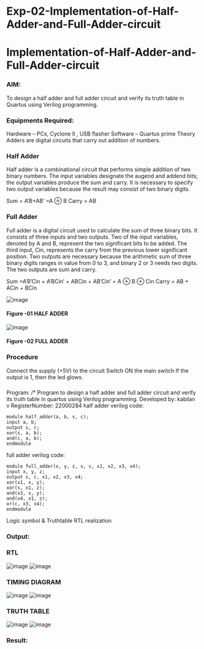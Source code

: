 # Exp-02-Implementation-of-Half-Adder-and-Full-Adder-circuit

# Implementation-of-Half-Adder-and-Full-Adder-circuit
### AIM:
To design a half adder and full adder circuit and verify its truth table in Quartus using Verilog programming.

### Equipments Required:
Hardware – PCs, Cyclone II , USB flasher
Software – Quartus prime
Theory
Adders are digital circuits that carry out addition of numbers.

### Half Adder
Half adder is a combinational circuit that performs simple addition of two binary numbers. The input variables designate the augend and addend bits; the output variables produce the sum and carry. It is necessary to specify two output variables because the result may consist of two binary digits.

Sum = A’B+AB’ =A ⊕ B Carry = AB

### Full Adder
Full adder is a digital circuit used to calculate the sum of three binary bits. It consists of three inputs and two outputs. Two of the input variables, denoted by A and B, represent the two significant bits to be added. The third input, Cin, represents the carry from the previous lower significant position. Two outputs are necessary because the arithmetic sum of three binary digits ranges in value from 0 to 3, and binary 2 or 3 needs two digits. The two outputs are sum and carry.

Sum =A’B’Cin + A’BCin’ + ABCin + AB’Cin’ = A ⊕ B ⊕ Cin Carry = AB + ACin + BCin

 ![image](https://user-images.githubusercontent.com/36288975/163552156-a13e5a56-c638-4110-97d9-8896907c8d25.png)

#### Figure -01 HALF ADDER 


![image](https://user-images.githubusercontent.com/36288975/163552057-b3547877-6d07-45b4-b7e0-bcfebfad9e1d.png)

#### Figure -02 FULL ADDER 

### Procedure

Connect the supply (+5V) to the circuit
Switch ON the main switch
If the output is 1, then the led glows.
### 
Program:
/*
Program to design a half adder and full adder circuit and verify its truth table in quartus using Verilog programming.
Developed by: kabilan v
RegisterNumber:  22000284
half adder verilog code:
```
module half_adder(a, b, s, c);
input a, b;
output s, c;
xor(s, a, b);
and(c, a, b);
endmodule
```
full adder verilog code:
```
module full_adder(x, y, z, s, c, x1, x2, x3, x4);
input x, y, z;
output s, c, x1, x2, x3, x4;
xor(x1, x, y);
xor(s, x1, z);
and(x3, x, y);
and(x4, x1, z);
or(c, x3, x4);
endmodule
```
Logic symbol & Truthtable
RTL realization

### Output:
### RTL
![image](https://user-images.githubusercontent.com/123469171/214345329-d0c08bf2-18d8-4d7b-9cfd-8434f7465ac8.png)
![image](https://user-images.githubusercontent.com/123469171/214345358-179ec34b-a2b9-487d-a7ff-7dcd001bfae8.png)

### TIMING DIAGRAM
![image](https://user-images.githubusercontent.com/123469171/214345426-341aa9ce-96af-43dd-bda6-ea73fb19290d.png)
![image](https://user-images.githubusercontent.com/123469171/214345464-ee73f9c3-0507-4173-ba8a-6360d631de63.png)
### TRUTH TABLE
![image](https://user-images.githubusercontent.com/123469171/214345552-39558900-f554-4839-bec7-71c520072797.png)
![image](https://user-images.githubusercontent.com/123469171/214345591-36051e51-45c9-4270-8f13-d7660b4a9765.png)


### Result:
